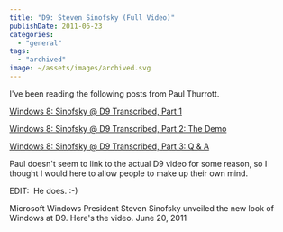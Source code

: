 ```yaml
---
title: "D9: Steven Sinofsky (Full Video)"
publishDate: 2011-06-23
categories: 
  - "general"
tags: 
  - "archived"
image: ~/assets/images/archived.svg
---
```


I've been reading the following posts from Paul Thurrott.

[Windows 8: Sinofsky @ D9 Transcribed, Part 1](https://www.winsupersite.com/article/Windows8/windows-8-sinofsky-d9-transcribed-139555)

[Windows 8: Sinofsky @ D9 Transcribed, Part 2: The Demo](/article/Windows8/windows-8-sinofsky-d9-transcribed-part-2-demo-139575)

[Windows 8: Sinofsky @ D9 Transcribed, Part 3: Q & A](/article/Windows8/windows-8-sinofsky-d9-transcribed-part-3-139581)

Paul doesn't seem to link to the actual D9 video for some reason, so I thought I would here to allow people to make up their own mind.

EDIT:  He does. :-)

Microsoft Windows President Steven Sinofsky unveiled the new look of Windows at D9. Here's the video. June 20, 2011
